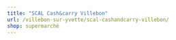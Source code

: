 ```yaml
---
title: "SCAL Cash&carry Villebon"
url: /villebon-sur-yvette/scal-cashandcarry-villebon/
shop: supermarché
---
```

